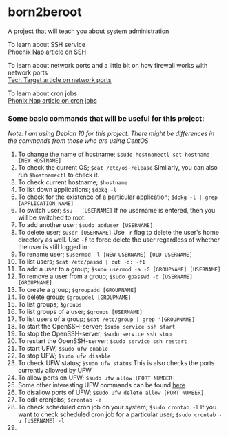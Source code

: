 # born2beroot
A project that will teach you about system administration

To learn about SSH service  
[Phoenix Nap article on SSH](https://phoenixnap.com/kb/how-to-enable-ssh-on-debian)

To learn about network ports and a little bit on how firewall works with network ports  
[Tech Target article on network ports](https://www.techtarget.com/searchnetworking/definition/port)

To learn about cron jobs  
[Phonix Nap article on cron jobs](https://phoenixnap.com/kb/set-up-cron-job-linux)

### __Some basic commands that will be useful for this project:__  
*Note: I am using Debian 10 for this project. There might be differences in the commands from those who are using CentOS*
1. To change the name of hostname; `$sudo hostnamectl set-hostname [NEW HOSTNAME]`
2. To check the current OS; `$cat /etc/os-release` Similarly, you can also run `$hostnamectl` to check it.
3. To check current hostname; `$hostname`
4. To list down applications; `$dpkg -l`
5. To check for the existence of a particular application; `$dpkg -l | grep [APPLICATION NAME]`
6. To switch user; `$su - [USERNAME]` If no username is entered, then you will be switched to root.
7. To add another user; `$sudo adduser [USERNAME]`
8. To delete user; `$user [USERNAME]` Use `-r` flag to delete the user's home directory as well. Use `-f` to force delete the user regardless of whether the user is still logged in
9. To rename user; `$usermod -l [NEW USERNAME] [OLD USERNAME]`
10. To list users; `$cat /etc/passd | cut -d: -f1`
11. To add a user to a group; `$sudo usermod -a -G [GROUPNAME] [USERNAME]`
12. To remove a user from a group; `$sudo gpasswd -d [USERNAME] [GROUPNAME]`
13. To create a group; `$groupadd [GROUPNAME]`
14. To delete group; `$groupdel [GROUPNAME]`
15. To list groups; `$groups`
16. To list groups of a user; `$groups [USERNAME]`
17. To list users of a group; `$cat /etc/group | grep '[GROUPNAME]`
18. To start the OpenSSH-server; `$sudo service ssh start`
19. To stop the OpenSSH-server; `$sudo service ssh stop`
20. To restart the OpenSSH-server; `$sudo service ssh restart`
21. To start UFW; `$sudo ufw enable`
22. To stop UFW; `$sudo ufw disable`
23. To check UFW status; `$sudo ufw status` This is also checks the ports currently allowed by UFW
24. To allow ports on UFW; `$sudo ufw allow [PORT NUMBER]`
25. Some other interesting UFW commands can be found [here](https://www.linux.com/training-tutorials/introduction-uncomplicated-firewall-ufw/)
26. To disallow ports of UFW; `$sudo ufw delete allow [PORT NUMBER]`
27. To edit cronjobs; `$crontab -e`
28. To check scheduled cron job on your system; `$sudo crontab -l` If you want to check scheduled cron job for a particular user; `$sudo crontab -u [USERNAME] -l`
29. 
